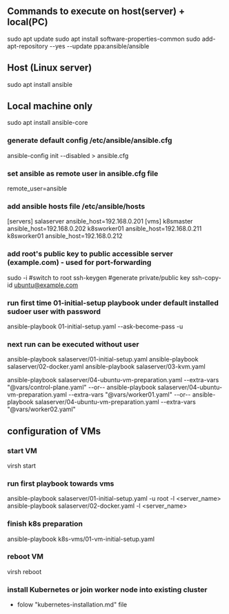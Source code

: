 ##  Commands to execute on host(server) + local(PC)
sudo apt update
sudo apt install software-properties-common
sudo add-apt-repository --yes --update ppa:ansible/ansible

## Host (Linux server)
sudo apt install ansible

## Local machine only
sudo apt install ansible-core

### generate default config /etc/ansible/ansible.cfg
ansible-config init --disabled > ansible.cfg

### set ansible as remote user in ansible.cfg file
remote_user=ansible

### add ansible hosts file /etc/ansible/hosts
[servers]
salaserver ansible_host=192.168.0.201
[vms]
k8smaster ansible_host=192.168.0.202
k8sworker01 ansible_host=192.168.0.211
k8sworker01 ansible_host=192.168.0.212

### add root's public key to public accessible server (example.com) - used for port-forwarding
sudo -i  #switch to root
ssh-keygen  #generate private/public key
ssh-copy-id ubuntu@example.com

### run first time 01-initial-setup playbook under default installed sudoer user with password
ansible-playbook 01-initial-setup.yaml --ask-become-pass -u <adminuser>

### next run can be executed without user 
ansible-playbook salaserver/01-initial-setup.yaml
ansible-playbook salaserver/02-docker.yaml
ansible-playbook salaserver/03-kvm.yaml

ansible-playbook salaserver/04-ubuntu-vm-preparation.yaml --extra-vars "@vars/control-plane.yaml"
--or--
ansible-playbook salaserver/04-ubuntu-vm-preparation.yaml --extra-vars "@vars/worker01.yaml"
--or--
ansible-playbook salaserver/04-ubuntu-vm-preparation.yaml --extra-vars "@vars/worker02.yaml"


## configuration of VMs
### start VM
virsh start <domain>

### run first playbook towards vms
ansible-playbook salaserver/01-initial-setup.yaml -u root -l <server_name>
ansible-playbook salaserver/02-docker.yaml -l <server_name>

### finish k8s preparation
ansible-playbook k8s-vms/01-vm-initial-setup.yaml

### reboot VM
virsh reboot <domain>

### install Kubernetes or join worker node into existing cluster
- folow "kubernetes-installation.md" file

